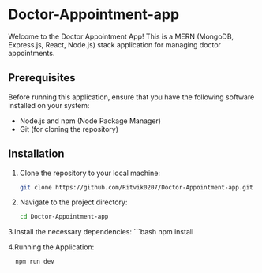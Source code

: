 ﻿# Doctor-Appointment-app

Welcome to the Doctor Appointment App! This is a MERN (MongoDB, Express.js, React, Node.js) stack application for managing doctor appointments.

## Prerequisites

Before running this application, ensure that you have the following software installed on your system:

- Node.js and npm (Node Package Manager)
- Git (for cloning the repository)

## Installation

1. Clone the repository to your local machine:

   ```bash
   git clone https://github.com/Ritvik0207/Doctor-Appointment-app.git

2. Navigate to the project directory:
    ```bash
   cd Doctor-Appointment-app

3.Install the necessary dependencies:
    ```bash
    npm install

4.Running the Application:

   ```bash
     npm run dev
